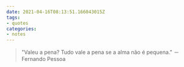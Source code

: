 ```yaml
---
date: 2021-04-16T08:13:51.166043015Z
tags:
- quotes
categories:
- notes
---
```


> "Valeu a pena? Tudo vale a pena se a alma não é pequena." － Fernando Pessoa
